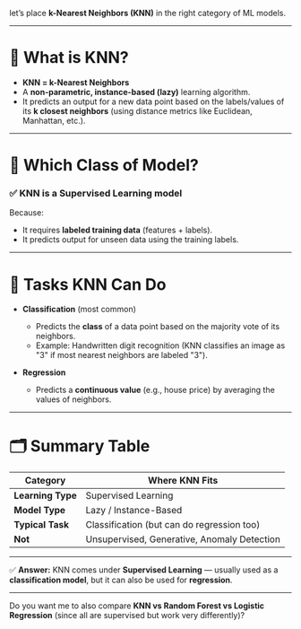 let’s place **k-Nearest Neighbors (KNN)** in the right category of ML models.

---

# 📌 What is KNN?

* **KNN = k-Nearest Neighbors**
* A **non-parametric, instance-based (lazy)** learning algorithm.
* It predicts an output for a new data point based on the labels/values of its **k closest neighbors** (using distance metrics like Euclidean, Manhattan, etc.).

---

# 🧠 Which Class of Model?

### ✅ KNN is a **Supervised Learning model**

Because:

* It requires **labeled training data** (features + labels).
* It predicts output for unseen data using the training labels.

---

# 🔀 Tasks KNN Can Do

* **Classification** (most common)

  * Predicts the **class** of a data point based on the majority vote of its neighbors.
  * Example: Handwritten digit recognition (KNN classifies an image as "3" if most nearest neighbors are labeled "3").

* **Regression**

  * Predicts a **continuous value** (e.g., house price) by averaging the values of neighbors.

---

# 🗂️ Summary Table

| Category          | Where KNN Fits                              |
| ----------------- | ------------------------------------------- |
| **Learning Type** | Supervised Learning                         |
| **Model Type**    | Lazy / Instance-Based                       |
| **Typical Task**  | Classification (but can do regression too)  |
| **Not**           | Unsupervised, Generative, Anomaly Detection |

---

✅ **Answer:**
KNN comes under **Supervised Learning** — usually used as a **classification model**, but it can also be used for **regression**.

---

Do you want me to also compare **KNN vs Random Forest vs Logistic Regression** (since all are supervised but work very differently)?
